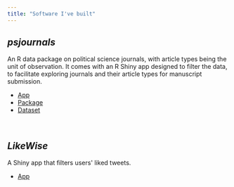 ```yaml
---
title: "Software I've built"
---
```



## *psjournals*
An R data package on political science journals, with article types being the unit of observation. It comes with an R Shiny app designed to filter the data, to facilitate exploring journals and their article types for manuscript submission.

- <a href="https://resulumit.shinyapps.io/psjournals/" target="_blank">App</a>
- <a href="https://github.com/resulumit/psjournals/" target="_blank">Package</a>
- <a href="https://github.com/resulumit/psjournals/tree/master/data" target="_blank">Dataset</a>

<br>

## *LikeWise*

A Shiny app that filters users' liked tweets.

- <a href="https://resulumit.shinyapps.io/likewise/" target="_blank">App</a>